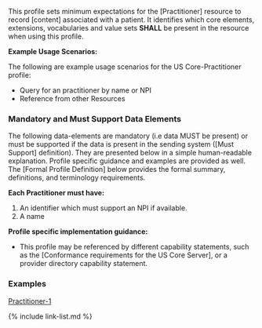 
This profile sets minimum expectations for the [Practitioner] resource to record [content] associated with a patient. It identifies which core elements, extensions, vocabularies and value sets **SHALL** be present in the resource when using this profile.

**Example Usage Scenarios:**

The following are example usage scenarios for the US Core-Practitioner profile:

-   Query for an practitioner by name or NPI
-   Reference from other Resources


### Mandatory and Must Support Data Elements


The following data-elements are mandatory (i.e data MUST be present) or must be supported if the data is present in the sending system ([Must Support] definition). They are presented below in a simple human-readable explanation.  Profile specific guidance and examples are provided as well.  The [Formal Profile Definition] below provides the  formal summary, definitions, and  terminology requirements.  

**Each Practitioner must have:**

1.  An identifier which must support an NPI if available.
1.  A name

**Profile specific implementation guidance:**

- This profile may be referenced by different capability statements, such as the [Conformance requirements for the US Core Server], or a provider directory capability statement.


### Examples

[Practitioner-1](Practitioner-practitioner-1.html)

{% include link-list.md %}
